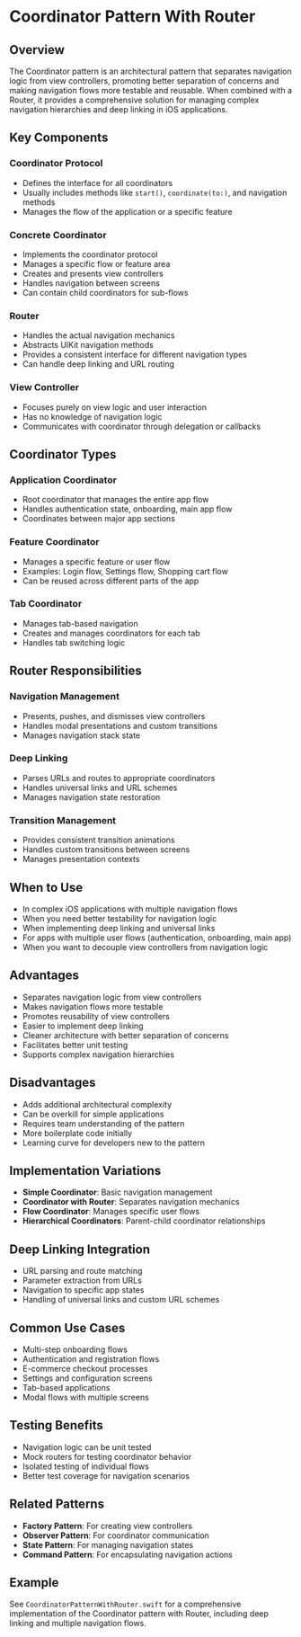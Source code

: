 # Coordinator Pattern With Router

## Overview
The Coordinator pattern is an architectural pattern that separates navigation logic from view controllers, promoting better separation of concerns and making navigation flows more testable and reusable. When combined with a Router, it provides a comprehensive solution for managing complex navigation hierarchies and deep linking in iOS applications.

## Key Components

### Coordinator Protocol
- Defines the interface for all coordinators
- Usually includes methods like `start()`, `coordinate(to:)`, and navigation methods
- Manages the flow of the application or a specific feature

### Concrete Coordinator
- Implements the coordinator protocol
- Manages a specific flow or feature area
- Creates and presents view controllers
- Handles navigation between screens
- Can contain child coordinators for sub-flows

### Router
- Handles the actual navigation mechanics
- Abstracts UIKit navigation methods
- Provides a consistent interface for different navigation types
- Can handle deep linking and URL routing

### View Controller
- Focuses purely on view logic and user interaction
- Has no knowledge of navigation logic
- Communicates with coordinator through delegation or callbacks

## Coordinator Types

### Application Coordinator
- Root coordinator that manages the entire app flow
- Handles authentication state, onboarding, main app flow
- Coordinates between major app sections

### Feature Coordinator
- Manages a specific feature or user flow
- Examples: Login flow, Settings flow, Shopping cart flow
- Can be reused across different parts of the app

### Tab Coordinator
- Manages tab-based navigation
- Creates and manages coordinators for each tab
- Handles tab switching logic

## Router Responsibilities

### Navigation Management
- Presents, pushes, and dismisses view controllers
- Handles modal presentations and custom transitions
- Manages navigation stack state

### Deep Linking
- Parses URLs and routes to appropriate coordinators
- Handles universal links and URL schemes
- Manages navigation state restoration

### Transition Management
- Provides consistent transition animations
- Handles custom transitions between screens
- Manages presentation contexts

## When to Use
- In complex iOS applications with multiple navigation flows
- When you need better testability for navigation logic
- When implementing deep linking and universal links
- For apps with multiple user flows (authentication, onboarding, main app)
- When you want to decouple view controllers from navigation logic

## Advantages
- Separates navigation logic from view controllers
- Makes navigation flows more testable
- Promotes reusability of view controllers
- Easier to implement deep linking
- Cleaner architecture with better separation of concerns
- Facilitates better unit testing
- Supports complex navigation hierarchies

## Disadvantages
- Adds additional architectural complexity
- Can be overkill for simple applications
- Requires team understanding of the pattern
- More boilerplate code initially
- Learning curve for developers new to the pattern

## Implementation Variations
- **Simple Coordinator**: Basic navigation management
- **Coordinator with Router**: Separates navigation mechanics
- **Flow Coordinator**: Manages specific user flows
- **Hierarchical Coordinators**: Parent-child coordinator relationships

## Deep Linking Integration
- URL parsing and route matching
- Parameter extraction from URLs
- Navigation to specific app states
- Handling of universal links and custom URL schemes

## Common Use Cases
- Multi-step onboarding flows
- Authentication and registration flows
- E-commerce checkout processes
- Settings and configuration screens
- Tab-based applications
- Modal flows with multiple screens

## Testing Benefits
- Navigation logic can be unit tested
- Mock routers for testing coordinator behavior
- Isolated testing of individual flows
- Better test coverage for navigation scenarios

## Related Patterns
- **Factory Pattern**: For creating view controllers
- **Observer Pattern**: For coordinator communication
- **State Pattern**: For managing navigation states
- **Command Pattern**: For encapsulating navigation actions

## Example
See `CoordinatorPatternWithRouter.swift` for a comprehensive implementation of the Coordinator pattern with Router, including deep linking and multiple navigation flows.